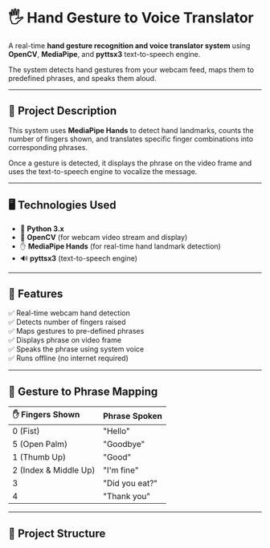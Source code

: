 # 🖐️ Hand Gesture to Voice Translator  

A real-time **hand gesture recognition and voice translator system** using **OpenCV**, **MediaPipe**, and **pyttsx3** text-to-speech engine.  

The system detects hand gestures from your webcam feed, maps them to predefined phrases, and speaks them aloud.

---

## 📌 Project Description  

This system uses **MediaPipe Hands** to detect hand landmarks, counts the number of fingers shown, and translates specific finger combinations into corresponding phrases.  

Once a gesture is detected, it displays the phrase on the video frame and uses the text-to-speech engine to vocalize the message.

---

## 🖥️ Technologies Used  

- 🐍 **Python 3.x**  
- 🎥 **OpenCV** (for webcam video stream and display)  
- ✋ **MediaPipe Hands** (for real-time hand landmark detection)  
- 🔊 **pyttsx3** (text-to-speech engine)

---

## 🎯 Features  

✅ Real-time webcam hand detection  
✅ Detects number of fingers raised  
✅ Maps gestures to pre-defined phrases  
✅ Displays phrase on video frame  
✅ Speaks the phrase using system voice  
✅ Runs offline (no internet required)

---

## 📝 Gesture to Phrase Mapping  

| ✋ Fingers Shown | Phrase Spoken  |
|:----------------|:---------------|
| 0 (Fist)         | "Hello"         |
| 5 (Open Palm)    | "Goodbye"       |
| 1 (Thumb Up)     | "Good"          |
| 2 (Index & Middle Up) | "I'm fine" |
| 3                | "Did you eat?"  |
| 4                | "Thank you"     |

---

## 📂 Project Structure  

